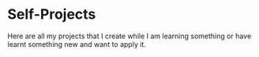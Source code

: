 # Self-Projects
Here are all my projects that I create while I am learning something or have learnt something new and want to apply it.
